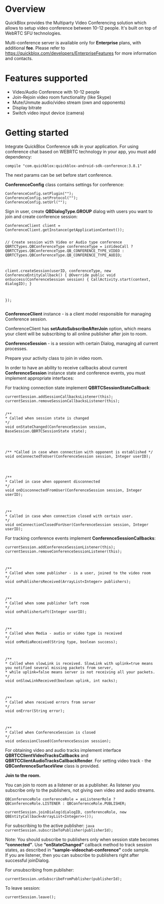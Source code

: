 # Overview
QuickBlox provides the Multiparty Video Conferencing solution which allows to setup video conference between 10-12 people. It's built on top of WebRTC SFU technologies.

Multi-conference server is available only for **Enterprise** plans, with additional **fee**. Please refer to https://quickblox.com/developers/EnterpriseFeatures for more information and contacts.

# Features supported
* Video/Audio Conference with 10-12 people
* Join-Rejoin video room functionality (like Skype)
* Mute/Unmute audio/video stream (own and opponents)
* Display bitrate
* Switch video input device (camera)

# Getting started

<p>Integrate QuickBlox Conference sdk in your application.
For using conference chat based on WEBRTC technology in your app, you must add dependency:</p>

<div><pre><code class="language-java">compile &quot;com.quickblox:quickblox-android-sdk-conference:3.8.1&quot;</code></pre></div>

<p>The next params can be set before start conference.</p>

<p><strong>ConferenceConfig</strong> class contains settings for conference:</p>

<div><pre><code class="language-java">ConferenceConfig.setPlugin(&quot;&quot;);
ConferenceConfig.setProtocol(&quot;&quot;);
ConferenceConfig.setUrl(&quot;&quot;);</code></pre></div>

<p>Sign in user, create <strong>QBDialogType.GROUP</strong> dialog with users you want to join and create conference session:</p>

<div><pre><code class="language-java">ConferenceClient client = ConferenceClient.getInstance(getApplicationContext());

// Create session with Video or Audio type conference
QBRTCTypes.QBConferenceType conferenceType = isVideoCall
           ? QBRTCTypes.QBConferenceType.QB_CONFERENCE_TYPE_VIDEO
           : QBRTCTypes.QBConferenceType.QB_CONFERENCE_TYPE_AUDIO;

client.createSession(userID, conferenceType, new ConferenceEntityCallback<ConferenceSession>() {
     @Override
     public void onSuccess(ConferenceSession session) {
         CallActivity.start(context, dialogID);
     }

});</code></pre></div>

<p><strong>ConferenceClient</strong> instance - is a client model responsible for managing Conference session.</p>

<p>ConferenceClient has <strong>setAutoSubscribeAfterJoin</strong> option, which means your client will be subscribing to all online publisher after join to room. </p>

<p><strong>ConferenceSession</strong> - is a session with certain Dialog, managing all current processes. </p>

<p>Prepare your activity class to join in video room.</p>

<p>In order to have an ability to receive callbacks about current <strong>ConferenceSession</strong> instance state and conference events, you must implement appropriate interfaces:</p>

<p>For tracking connection state implement <strong>QBRTCSessionStateCallback</strong>:</p>

<div><pre><code class="language-java">currentSession.addSessionCallbacksListener(this);
currentSession.removeSessionCallbacksListener(this);
<br>
/**
* Called when session state is changed
*/
void onStateChanged(ConferenceSession session, BaseSession.QBRTCSessionState state);
<br>

/**
*Called in case when connection with opponent is established
*/
void onConnectedToUser(ConferenceSession session, Integer userID);

<br>
/**
* Called in case when opponent disconnected
*/
void onDisconnectedFromUser(ConferenceSession session, Integer userID);

<br>
/**
* Called in case when connection closed with certain user.
*/
void onConnectionClosedForUser(ConferenceSession session, Integer userID);</code></pre></div>

<p>For tracking conference events implement <strong>ConferenceSessionCallbacks</strong>:</p>

<div><pre><code class="language-java">currentSession.addConferenceSessionListener(this);
currentSession.removeConferenceSessionListener(this);

<br>
/**
* Called when some publisher - is a user, joined to the video room
*/
void onPublishersReceived(ArrayList&lt;Integer&gt; publishers);

<br>
/**
* Called when some publisher left room
*/
void onPublisherLeft(Integer userID);

<br>
/**
* Called when Media - audio or video type is received
*/
void onMediaReceived(String type, boolean success);

<br>
/**
* Called when slowLink is received. SlowLink with uplink=true means you notified several missing packets from server,
* while uplink=false means server is not receiving all your packets.
*/
void onSlowLinkReceived(boolean uplink, int nacks);

<br>
/**
* Called when received errors from server
*/
void onError(String error);

<br>
/**
* Called when ConferenceSession is closed
*/
void onSessionClosed(ConferenceSession session);</code></pre></div>

<p>For obtaining video and audio tracks implement interface <strong>QBRTCClientVideoTracksCallbacks</strong> and <strong>QBRTCClientAudioTracksCallbackRender</strong>.
For setting video track - the <strong>QBConferenceSurfaceView</strong> class is provided.</p>

<p><strong>Join to the room.</strong>

<p>You can join to room as a listener or as a publisher. As listener you subscribe only to the publishers, not giving own video and audio streams.</p>

<div><pre><code class="language-java">QBConferenceRole conferenceRole = asListenerRole ? QBConferenceRole.LISTENER : QBConferenceRole.PUBLISHER;</code></pre></div>

<div><pre><code class="language-java">currentSession.joinDialog(dialogID, conferenceRole, new QBEntityCallback&lt;ArrayList&lt;Integer&gt;&gt;());</code></pre></div>

<p>For subscribing to the active publisher:
<code>java
currentSession.subscribeToPublisher(publisherId);
</code></p>

<p>Note: You should subscribe to publishers only when session state becomes <strong>“connected”</strong>. Use <strong>“onStateChanged”</strong> callback method to track session states, as described in <strong>“sample-videochat-conference”</strong> code sample.
<br>If you are listener, then you can subscribe to publishers right after successful joinDialog.</br></p>

<p>For unsubscribing from publisher: </p>

<div><pre><code class="language-java">currentSession.unSubscribeFromPublisher(publisherId);</code></pre></div>

<p>To leave session: </p>

<div><pre><code class="language-java">currentSession.leave();</code></pre></div>

</body>

</html>
